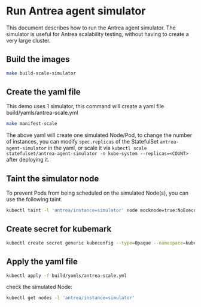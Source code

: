 # Run Antrea agent simulator

This document describes how to run the Antrea agent simulator. The simulator is
useful for Antrea scalability testing, without having to create a very large
cluster.

## Build the images

  ```bash
make build-scale-simulator
  ```

## Create the yaml file

This demo uses 1 simulator, this command will create a yaml file
build/yamls/antrea-scale.yml

  ```bash
make manifest-scale
  ```

The above yaml will create one simulated Node/Pod, to change the number of
instances, you can modify `spec.replicas` of the StatefulSet
`antrea-agent-simulator` in the yaml, or scale it via
`kubectl scale statefulset/antrea-agent-simulator -n kube-system --replicas=<COUNT>`
after deploying it.

## Taint the simulator node

To prevent Pods from being scheduled on the simulated Node(s), you can use the
following taint.

  ```bash
kubectl taint -l 'antrea/instance=simulator' node mocknode=true:NoExecute
  ```

## Create secret for kubemark

  ```bash
kubectl create secret generic kubeconfig --type=Opaque --namespace=kube-system --from-file=<path to kubeconfig file>
  ```

## Apply the yaml file

  ```bash
kubectl apply -f build/yamls/antrea-scale.yml
  ```

check the simulated Node:

  ```bash
kubectl get nodes -l 'antrea/instance=simulator'
  ```
